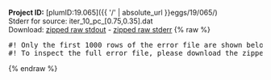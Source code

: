 **Project ID:** [plumID:19.065]({{ '/' | absolute_url }}eggs/19/065/)  
Stderr for source:  iter_10_pc_[0.75,0.35].dat   
Download: [zipped raw stdout](iter_10_pc_[0.75,0.35].dat.plumed_master.stdout.txt.zip) - [zipped raw stderr](iter_10_pc_[0.75,0.35].dat.plumed_master.stderr.txt.zip) 
{% raw %}
<pre>
#! Only the first 1000 rows of the error file are shown below
#! To inspect the full error file, please download the zipped raw stderr file above
</pre>
{% endraw %}
